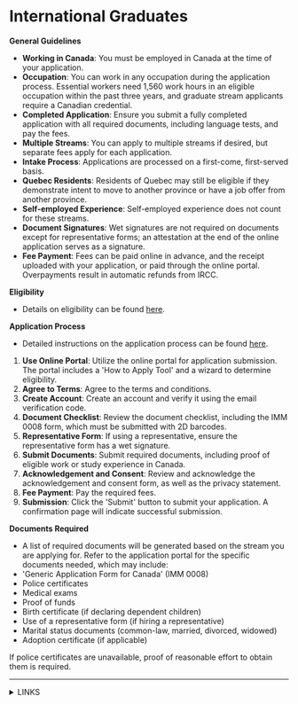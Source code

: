 # International Graduates

**General Guidelines**

* **Working in Canada**: You must be employed in Canada at the time of your application.
* **Occupation**: You can work in any occupation during the application process. Essential workers need 1,560 work hours in an eligible occupation within the past three years, and graduate stream applicants require a Canadian credential.
* **Completed Application**: Ensure you submit a fully completed application with all required documents, including language tests, and pay the fees.
* **Multiple Streams**: You can apply to multiple streams if desired, but separate fees apply for each application.
* **Intake Process**: Applications are processed on a first-come, first-served basis.
* **Quebec Residents**: Residents of Quebec may still be eligible if they demonstrate intent to move to another province or have a job offer from another province.
* **Self-employed Experience**: Self-employed experience does not count for these streams.
* **Document Signatures**: Wet signatures are not required on documents except for representative forms; an attestation at the end of the online application serves as a signature.
* **Fee Payment**: Fees can be paid online in advance, and the receipt uploaded with your application, or paid through the online portal. Overpayments result in automatic refunds from IRCC.

**Eligibility**

* Details on eligibility can be found [here](https://www.canada.ca/en/immigration-refugees-citizenship/services/immigrate-canada/tr-pr-pathway/who-can-apply.html).

**Application Process**

* Detailed instructions on the application process can be found [here](https://www.canada.ca/en/immigration-refugees-citizenship/services/immigrate-canada/tr-pr-pathway/how-to-apply.html).

1. **Use Online Portal**: Utilize the online portal for application submission. The portal includes a 'How to Apply Tool' and a wizard to determine eligibility.
2. **Agree to Terms**: Agree to the terms and conditions.
3. **Create Account**: Create an account and verify it using the email verification code.
4. **Document Checklist**: Review the document checklist, including the IMM 0008 form, which must be submitted with 2D barcodes.
5. **Representative Form**: If using a representative, ensure the representative form has a wet signature.
6. **Submit Documents**: Submit required documents, including proof of eligible work or study experience in Canada.
7. **Acknowledgement and Consent**: Review and acknowledge the acknowledgement and consent form, as well as the privacy statement.
8. **Fee Payment**: Pay the required fees.
9. **Submission**: Click the 'Submit' button to submit your application. A confirmation page will indicate successful submission.

**Documents Required**

* A list of required documents will be generated based on the stream you are applying for. Refer to the application portal for the specific documents needed, which may include:
* 'Generic Application Form for Canada' (IMM 0008)
* Police certificates
* Medical exams
* Proof of funds
* Birth certificate (if declaring dependent children)
* Use of a representative form (if hiring a representative)
* Marital status documents (common-law, married, divorced, widowed)
* Adoption certificate (if applicable)

If police certificates are unavailable, proof of reasonable effort to obtain them is required.

***

<details>

<summary>LINKS</summary>

Additional Information:\
[https://www.canada.ca/en/immigration-refugees-citizenship/services/application/application-forms-guides/guide-5069-temporary-resident-permanent-resident-pathway.html](https://www.canada.ca/en/immigration-refugees-citizenship/services/application/application-forms-guides/guide-5069-temporary-resident-permanent-resident-pathway.html)

</details>
